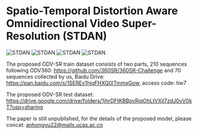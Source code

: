 # Spatio-Temporal Distortion Aware Omnidirectional Video Super-Resolution (STDAN)

![STDAN](https://github.com/nichenxingmeng/STDAN/blob/master/assets/0.gif)
![STDAN](https://github.com/nichenxingmeng/STDAN/blob/master/assets/7.gif)
![STDAN](https://github.com/nichenxingmeng/STDAN/blob/master/assets/8.gif)
![STDAN](https://github.com/nichenxingmeng/STDAN/blob/master/assets/14.gif)

The proposed ODV-SR train dataset consists of two parts, 210 sequences following ODV360: https://github.com/360SR/360SR-Challenge and 70 sequences collected by us, Baidu Drive: https://pan.baidu.com/s/1SEREx1hjqFHXQ0lTmmxGow, access code: tiw7

The proposed ODV-SR test dataset: https://drive.google.com/drive/folders/1jhrDFtKBBpvRjqOhLtVXil7zdJ0vV0kT?usp=sharing

The paper is still unpublished, for the details of the proposed model, please concat: anhongyu22@mails.ucas.ac.cn
